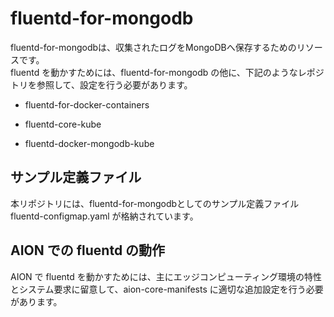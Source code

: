 # fluentd-for-mongodb

fluentd-for-mongodbは、収集されたログをMongoDBへ保存するためのリソースです。  
fluentd を動かすためには、fluentd-for-mongodb の他に、下記のようなレポジトリを参照して、設定を行う必要があります。  

* fluentd-for-docker-containers  

* fluentd-core-kube  

* fluentd-docker-mongodb-kube   

## サンプル定義ファイル

本リポジトリには、fluentd-for-mongodbとしてのサンプル定義ファイル fluentd-configmap.yaml が格納されています。

## AION での fluentd の動作  
AION で fluentd を動かすためには、主にエッジコンピューティング環境の特性とシステム要求に留意して、aion-core-manifests に適切な追加設定を行う必要があります。